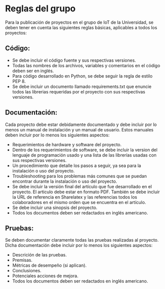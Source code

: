 # Reglas del grupo
Para la publicación de proyectos en el grupo de IoT de la Universidad, se deben tener en cuenta las siguientes reglas básicas, aplicables a todos los proyectos:

## Código:
  * Se debe incluir el código fuente y sus respectivas versiones.
  * Todas las nombres de los archivos, variables y comentarios en el código deben ser en inglés.
  * Para código desarrollado en Python, se debe seguir la regla de estilo PEP 8.
  * Se debe incluir un documento llamado requirements.txt que enuncie todos las librerias requeridas por el proyecto con sus respectivas versiones.


## Documentación:
Cada proyecto debe estar debidamente documentado y debe incluir por lo menos un manual de instalación y un manual de usuario. Estos manuales deben incluir por lo menos los siguientes aspectos:
  * Requerimientos de hardware y software del proyecto.
  * Dentro de los requerimientos de software, se debe incluir la version del lenguaje de programación usado y una lista de las librerías usadas con sus respectivas versiones.
  * Un procedimiento que detalle los pasos a seguir, ya sea para la instalación o uso del proyecto.
  * Troubleshooting para los problemas más comunes que se puedan encontrar durante la instalación o uso del proyecto.  
  * Se debe incluir la versión final del artículo que fue desarrollado en el proyecto. El articulo debe estar en formato PDF. También se debe incluir la URL de referencia en Sharelatex y las referencias todos los colaboradores en el mismo orden que se encuentra en el artículo.
  * Se debe incluir una sinopsis del proyecto.
  * Todos los documentos deben ser redactados en inglés americano.

## Pruebas:
Se deben documentar claramente todas las pruebas realizadas al proyecto. Dicha documentación debe incluir por lo menos los siguientes aspectos:
  * Descrición de las pruebas.
  * Premisas.
  * Métricas de desempeño (si aplican).
  * Conclusiones.
  * Potenciales acciones de mejora.
  * Todos los documentos deben ser redactados en inglés americano.

